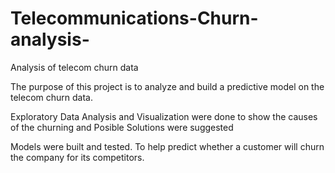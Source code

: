 # Telecommunications-Churn-analysis-
Analysis of telecom churn data

The purpose of this project is to analyze and build a predictive model on the telecom churn data.

Exploratory Data Analysis and Visualization were done to show the causes of the churning and Posible Solutions were suggested

Models were built and tested. To help predict whether a customer will churn the company for its competitors. 
